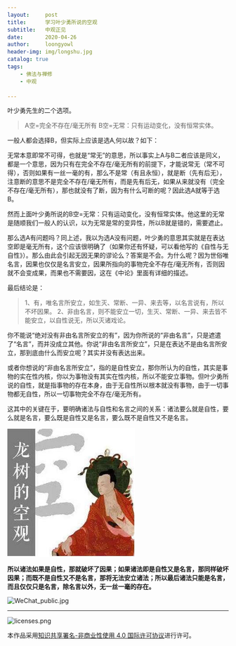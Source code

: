 ```yaml
---
layout:     post
title:      学习叶少勇所说的空观
subtitle:   中观正见
date:       2020-04-26
author:     loongyowl
header-img: img/longshu.jpg
catalog: true
tags:
    - 佛法与禅修
    - 中观

---
```


叶少勇先生的二个选项。

> A空=完全不存在/毫无所有
> B空=无常：只有运动变化，没有恒常实体。

一般人都会选择B，但实际上应该是选A,何以故？如下：

无常本意即常不可得，也就是“常无”的意思，所以事实上A与B二者应该是同义，都是一个意思，因为只有在完全不存在/毫无所有的前提下，才能说常无（常不可得），否则如果有一丝一毫的有，那么不是常（有且永恒），就是断（先有后无），注意断的意思不是完全不存在/毫无所有，而是先有后无，如果从来就没有（完全不存在/毫无所有），那也就没有了断，因为有什么可断的呢？因此选A就等于选B。

然而上面叶少勇所说的B空=无常：只有运动变化，没有恒常实体。他这里的无常是随顺我们一般人的认识，以为无常是常的变异性，所以B就是错的，需要遮止。

那么选A有问题吗？同上述，我以为选A没有问题，叶少勇的意思其实就是在表达空即是毫无所有，这个应该很明确了（如果你还有怀疑，可以看他写的《自性与无自性》）。那么由此会引起无因无果的谬论么？答案是不会。为什么呢？因为世俗唯名言，因果也仅仅是名言安立，因果所指向的事物完全不存在/毫无所有，否则因就不会变成果，而果也不需要因，这在《中论》里面有详细的描述。

最后结论是：

> 1、有，唯名言所安立，如生灭、常断、一异、来去等，以名言说有，所以不坏因果。
> 2、非由名言，则不能安立一切，生灭、常断、一异、来去皆不能安立，以自性说无，所以灭诸戏论。

你不能说“绝对没有非由名言所安立的有”，因为你所说的“非由名言”，只是遮遣了“名言”，而并没成立其他。你说“非由名言所安立”，只是在表达不是由名言所安立，那到底由什么而安立呢？其实并没有表达出来。

或者你想说的“非由名言所安立”，指的是自性安立，那你所认为的自性，其实是事物的实在性内核，你以为事物没有其实在性内核，所以不能安立事物。但叶少勇所说的自性，就是指事物的存在本身，由于无自性所以根本就没有事物，由于一切事物都无自性，所以一切事物完全不存在/毫无所有。

这其中的关键在于，要明确诸法与自性和名言之间的关系：诸法要么就是自性，要么就是名言，要么既是自性又是名言，要么既不是自性又不是名言。

![](https://raw.githubusercontent.com/loongyowl/loongyowl.github.io/master/img/yeshaoyong.jpg)

**所以诸法如果是自性，那就破坏了因果；如果诸法即是自性又是名言，那同样破坏因果；而既不是自性又不是名言，那将无法安立诸法；所以最后诸法只能是名言，而且仅仅只是名言，除名言以外，无一丝一毫的存在。**



![WeChat_public.jpg](https://wg.isdot.net/api/un/img?key=user-upload/12123870/e6b6a3e9dff7c551.jpg)

----

![licenses.png](https://wg.isdot.net/api/un/img?key=user-upload/12123870/d07ca65285ba7ca1.png)

本作品采用<a rel="license" href="http://creativecommons.org/licenses/by-nc/4.0/">知识共享署名-非商业性使用 4.0 国际许可协议</a>进行许可。